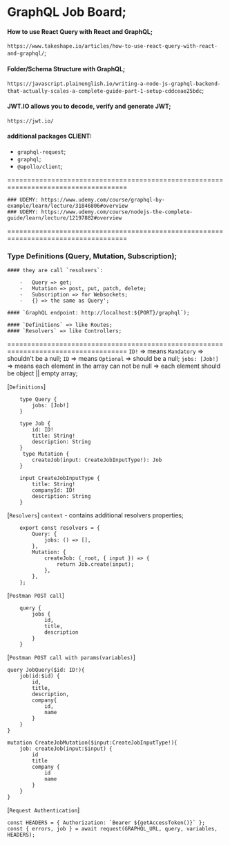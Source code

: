 # GraphQL Job Board;

#### How to use React Query with React and GraphQL;

`https://www.takeshape.io/articles/how-to-use-react-query-with-react-and-graphql/`;

#### Folder/Schema Structure with GraphQL;

`https://javascript.plainenglish.io/writing-a-node-js-graphql-backend-that-actually-scales-a-complete-guide-part-1-setup-cddceae25bdc`;

#### JWT.IO allows you to decode, verify and generate JWT;

`https://jwt.io/`

#### additional packages CLIENT:

-   `graphql-request`;
-   `graphql`;
-   `@apollo/client`;

====================================================================================

    ### UDEMY: https://www.udemy.com/course/graphql-by-example/learn/lecture/31846806#overview
    ### UDEMY: https://www.udemy.com/course/nodejs-the-complete-guide/learn/lecture/12197882#overview

====================================================================================

### Type Definitions (Query, Mutation, Subscription);

    #### they are call `resolvers`:

        -   Query => get;
        -   Mutation => post, put, patch, delete;
        -   Subscription => for Websockets;
        -   {} => the same as Query';

    #### `GraphQL endpoint: http://localhost:${PORT}/graphql`);

    #### `Definitions` => like Routes;
    #### `Resolvers` => like Controllers;

====================================================================================
`ID!` => means `Mandatory` => shouldn't be a null;
`ID` => means `Optional` => should be a null;
`jobs: [Job!]` => means each element in the array can not be null => each element should be object || empty array;

[`Definitions`]

        type Query {
            jobs: [Job!]
        }

        type Job {
            id: ID!
            title: String!
            description: String
        }
         type Mutation {
            createJob(input: CreateJobInputType!): Job
        }

        input CreateJobInputType {
            title: String!
            companyId: ID!
            description: String
        }

[`Resolvers`]
`context` - contains additional resolvers properties;

        export const resolvers = {
            Query: {
                jobs: () => [],
            },
            Mutation: {
                createJob: (_root, { input }) => {
                    return Job.create(input);
                },
            },
        };

[`Postman POST call`]

        query {
            jobs {
                id,
                title,
                description
            }
        }

[`Postman POST call with params(variables)`]

    query JobQuery($id: ID!){
        job(id:$id) {
            id,
            title,
            description,
            company{
                id,
                name
            }
        }
    }

    mutation CreateJobMutation($input:CreateJobInputType!){
        job: createJob(input:$input) {
            id
            title
            company {
                id
                name
            }
        }
    }

[`Request Authentication`]

    const HEADERS = { Authorization: `Bearer ${getAccessToken()}` };
    const { errors, job } = await request(GRAPHQL_URL, query, variables, HEADERS);
